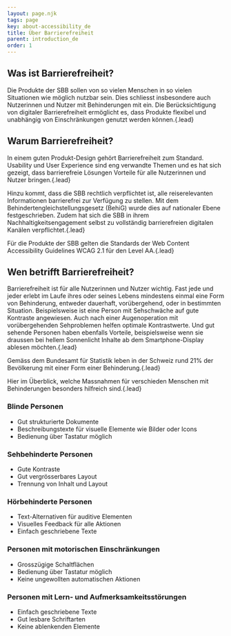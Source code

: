 ```yaml
---
layout: page.njk
tags: page
key: about-accessibility_de
title: Über Barrierefreiheit
parent: introduction_de
order: 1
---
```


## Was ist Barrierefreiheit?
Die Produkte der SBB sollen von so vielen Menschen in so vielen Situationen wie möglich nutzbar sein. Dies schliesst insbesondere auch Nutzerinnen und Nutzer mit Behinderungen mit ein. Die Berücksichtigung von digitaler Barrierefreiheit ermöglicht es, dass Produkte flexibel und unabhängig von Einschränkungen genutzt werden können.{.lead}

## Warum Barrierefreiheit?
In einem guten Produkt-Design gehört Barrierefreiheit zum Standard. Usability und User Experience sind eng verwandte Themen und es hat sich gezeigt, dass barrierefreie Lösungen Vorteile für alle Nutzerinnen und Nutzer bringen.{.lead}

Hinzu kommt, dass die SBB rechtlich verpflichtet ist, alle reiserelevanten Informationen barrierefrei zur Verfügung zu stellen. Mit dem <sbb-link variant="inline" type="button" href="https://de.wikipedia.org/wiki/Behindertengleichstellungsgesetz">Behindertengleichstellungsgesetz</sbb-link> (BehiG) wurde dies auf nationaler Ebene festgeschrieben. Zudem hat sich die SBB in ihrem <sbb-link variant="inline" type="button" href="https://company.sbb.ch/de/ueber-die-sbb/verantwortung/nachhaltigkeit/nachhaltigkeitsengagement.html">Nachhaltigkeitsengagement</sbb-link> selbst zu vollständig barrierefreien digitalen Kanälen verpflichtet.{.lead}

Für die Produkte der SBB gelten die Standards der Web Content Accessibility Guidelines <sbb-link variant="inline" type="button" href="https://www.w3.org/TR/WCAG21">WCAG 2.1</sbb-link> für den Level AA.{.lead}

## Wen betrifft Barrierefreiheit?
Barrierefreiheit ist für alle Nutzerinnen und Nutzer wichtig. Fast jede und jeder erlebt im Laufe ihres oder seines Lebens mindestens einmal eine Form von Behinderung, entweder dauerhaft, vorübergehend, oder in bestimmten Situation. Beispielsweise ist eine Person mit Sehschwäche auf gute Kontraste angewiesen. Auch nach einer Augenoperation mit vorübergehenden Sehproblemen helfen optimale Kontrastwerte. Und gut sehende Personen haben ebenfalls Vorteile, beispielsweise wenn sie draussen bei hellem Sonnenlicht Inhalte ab dem Smartphone-Display ablesen möchten.{.lead}

Gemäss dem Bundesamt für Statistik leben in der Schweiz rund <sbb-link variant="inline" type="button" href="https://www.bfs.admin.ch/bfs/de/home/statistiken/wirtschaftliche-soziale-situation-bevoelkerung/gleichstellung-menschen-behinderungen/behinderungen.html">21% der Bevölkerung</sbb-link> mit einer Form einer Behinderung.{.lead}

Hier im Überblick, welche Massnahmen für verschieden Menschen mit Behinderungen besonders hilfreich sind.{.lead}


### Blinde Personen
* Gut strukturierte Dokumente
* Beschreibungstexte für visuelle Elemente wie Bilder oder Icons
* Bedienung über Tastatur möglich 

### Sehbehinderte Personen
* Gute Kontraste
* Gut vergrösserbares Layout
* Trennung von Inhalt und Layout

### Hörbehinderte Personen
* Text-Alternativen für auditive Elementen
* Visuelles Feedback für alle Aktionen
* Einfach geschriebene Texte

### Personen mit motorischen Einschränkungen
* Grosszügige Schaltflächen
* Bedienung über Tastatur möglich
* Keine ungewollten automatischen Aktionen

### Personen mit Lern- und Aufmerksamkeitsstörungen
* Einfach geschriebene Texte
* Gut lesbare Schriftarten
* Keine ablenkenden Elemente